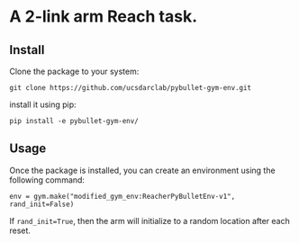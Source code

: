 # A 2-link arm Reach task.

## Install

Clone the package to your system: 

```
git clone https://github.com/ucsdarclab/pybullet-gym-env.git
```

install it using pip:

```
pip install -e pybullet-gym-env/
```


## Usage

Once the package is installed, you can create an environment using the following command:

```
env = gym.make("modified_gym_env:ReacherPyBulletEnv-v1", rand_init=False)
```

If `rand_init=True`, then the arm will initialize to a random location after each reset.